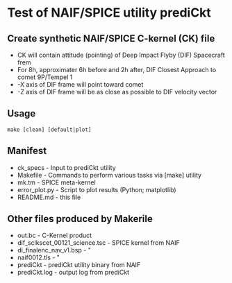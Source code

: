 # Test of NAIF/SPICE utility prediCkt

## Create synthetic NAIF/SPICE C-kernel (CK) file

* CK will contain attitude (pointing) of Deep Impact Flyby (DIF) Spacecraft frem
* For 8h, approximater 6h before and 2h after, DIF Closest Approach to comet 9P/Tempel 1
* -X axis of DIF frame will point toward comet
* -Z axis of DIF frame will be as close as possible to DIF velocity vector


## Usage

    make [clean] [default|plot]

## Manifest
* ck_specs - Input to prediCkt utility
* Makefile - Commands to perform various tasks via [make] utility
* mk.tm - SPICE meta-kernel
* error_plot.py - Script to plot results (Python; matplotlib)
* README.md - this file

## Other files produced by Makerile

* out.bc - C-Kernel product
* dif_sclkscet_00121_science.tsc - SPICE kernel from NAIF
* di_finalenc_nav_v1.bsp - "
* naif0012.tls - "
* prediCkt - prediCkt utility binary from NAIF
* prediCkt.log - output log from prediCkt
